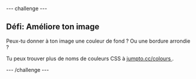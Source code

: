 --- challenge ---

## Défi: Améliore ton image

Peux-tu donner à ton image une couleur de fond ? Ou une bordure arrondie ?

Tu peux trouver plus de noms de couleurs CSS à <a href="http://jumpto.cc/colours" target="_blank"> jumpto.cc/colours </a> .

--- /challenge ---